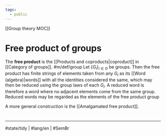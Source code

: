 ```yaml
---
tags:
  - public
---
```

[[Group theory MOC]]
# Free product of groups

The **free product** is the [[Products and coproducts|coproduct]] in [[Category of groups]]. #m/def/group
Let $\{ G_{i} \}_{i \in G}$ be groups.
Then the free product has finite strings of elements taken from any $G_{i}$ as its [[Word (algebra)|words]] with all the identities considered the same, 
which may then be reduced using the group laws of each $G_{i}$.
A reduced word is therefore a word where no adjacent elements come from the same group.
Reduced words may be regarded as the elements of the free product group

A more general construction is the [[Amalgamated free product]].

#
---
#state/tidy | #lang/en | #SemBr 